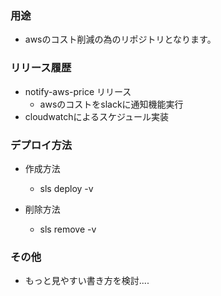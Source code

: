 ### 用途
- awsのコスト削減の為のリポジトリとなります。

### リリース履歴
- notify-aws-price リリース
    - awsのコストをslackに通知機能実行
- cloudwatchによるスケジュール実装

### デプロイ方法
- 作成方法
    - sls deploy -v
    
- 削除方法
    - sls remove -v
    
### その他
- もっと見やすい書き方を検討....
